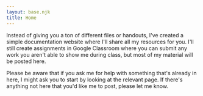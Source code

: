 ```yaml
---
layout: base.njk
title: Home
---
```

Instead of giving you a ton of different files or handouts, I've created a simple documentation website where I'll share all my resources for you. I'll still create assignments in Google Classroom where you can submit any work you aren't able to show me during class, but most of my material will be posted here.

Please be aware that if you ask me for help with something that's already in here, I might ask you to start by looking at the relevant page. If there's anything not here that you'd like me to post, please let me know.